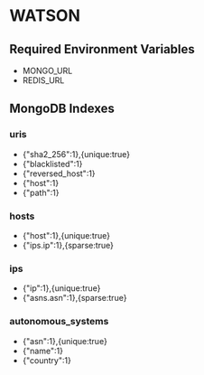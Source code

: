# WATSON

## Required Environment Variables
* MONGO_URL
* REDIS_URL

## MongoDB Indexes
### uris
* {"sha2_256":1},{unique:true}
* {"blacklisted":1}
* {"reversed_host":1}
* {"host":1}
* {"path":1}

### hosts
* {"host":1},{unique:true}
* {"ips.ip":1},{sparse:true}

### ips
* {"ip":1},{unique:true}
* {"asns.asn":1},{sparse:true}

### autonomous_systems
* {"asn":1},{unique:true}
* {"name":1}
* {"country":1}

